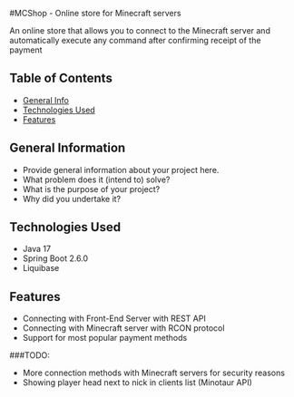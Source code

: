 #MCShop - Online store for Minecraft servers

An online store that allows you to connect to the Minecraft server and automatically execute any command after confirming receipt of the payment

## Table of Contents
* [General Info](#general-information)
* [Technologies Used](#technologies-used)
* [Features](#features)
<!-- * [Screenshots](#screenshots) -->

## General Information
- Provide general information about your project here.
- What problem does it (intend to) solve?
- What is the purpose of your project?
- Why did you undertake it? 


## Technologies Used
- Java 17
- Spring Boot 2.6.0
- Liquibase

## Features

- Connecting with Front-End Server with REST API
- Connecting with Minecraft server with RCON protocol
- Support for most popular payment methods

###TODO:

- More connection methods with Minecraft servers for security reasons
- Showing player head next to nick in clients list (Minotaur API)

